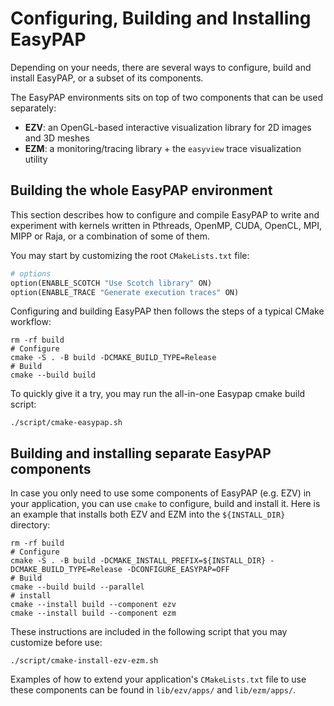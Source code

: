 # Configuring, Building and Installing EasyPAP

Depending on your needs, there are several ways to configure, build and install EasyPAP, or a subset of its components.

The EasyPAP environments sits on top of two components that can be used separately:
* **EZV**: an OpenGL-based interactive visualization library for 2D images and 3D meshes
* **EZM**: a monitoring/tracing library + the `easyview` trace visualization utility


## Building the whole EasyPAP environment

This section describes how to configure and compile EasyPAP to write and experiment with kernels written in Pthreads, OpenMP, CUDA, OpenCL, MPI, MIPP or Raja, or a combination of some of them.

You may start by customizing the root `CMakeLists.txt` file:
```makefile
# options
option(ENABLE_SCOTCH "Use Scotch library" ON)
option(ENABLE_TRACE "Generate execution traces" ON)
```

Configuring and building EasyPAP then follows the steps of a typical CMake workflow:

```shell
rm -rf build
# Configure
cmake -S . -B build -DCMAKE_BUILD_TYPE=Release
# Build
cmake --build build
```

To quickly give it a try, you may run the all-in-one Easypap cmake build script:

```shell
./script/cmake-easypap.sh
```

## Building and installing separate EasyPAP components

In case you only need to use some components of EasyPAP (e.g. EZV) in your application, you can use `cmake` to configure, build and install it. Here is an example that installs both EZV and EZM into the `${INSTALL_DIR}` directory:
```shell
rm -rf build
# Configure
cmake -S . -B build -DCMAKE_INSTALL_PREFIX=${INSTALL_DIR} -DCMAKE_BUILD_TYPE=Release -DCONFIGURE_EASYPAP=OFF
# Build
cmake --build build --parallel
# install
cmake --install build --component ezv 
cmake --install build --component ezm
```

These instructions are included in the following script that you may customize before use:
```shell
./script/cmake-install-ezv-ezm.sh
```

Examples of how to extend your application's `CMakeLists.txt` file to use these components can be found in `lib/ezv/apps/` and `lib/ezm/apps/`.
